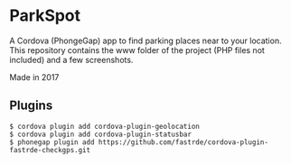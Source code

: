 # ParkSpot
A Cordova (PhongeGap) app to find parking places near to your location. This repository contains the www folder of the project (PHP files not included) and a few screenshots.

Made in 2017

## Plugins
```
$ cordova plugin add cordova-plugin-geolocation
$ cordova plugin add cordova-plugin-statusbar
$ phonegap plugin add https://github.com/fastrde/cordova-plugin-fastrde-checkgps.git
```
